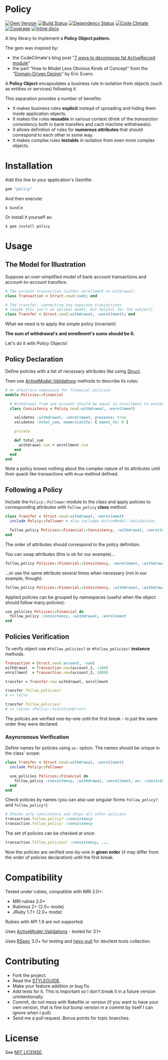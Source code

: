 Policy
======

[![Gem Version](https://img.shields.io/gem/v/policy.svg?style=flat)][gem]
[![Build Status](https://img.shields.io/travis/nepalez/policy/master.svg?style=flat)][travis]
[![Dependency Status](https://img.shields.io/gemnasium/nepalez/policy.svg?style=flat)][gemnasium]
[![Code Climate](https://img.shields.io/codeclimate/github/nepalez/policy.svg?style=flat)][codeclimate]
[![Coverage](https://img.shields.io/coveralls/nepalez/policy.svg?style=flat)][coveralls]
[![Inline docs](http://inch-ci.org/github/nepalez/policy.svg)][inch]

[codeclimate]: https://codeclimate.com/github/nepalez/policy
[coveralls]: https://coveralls.io/r/nepalez/policy
[gem]: https://rubygems.org/gems/policy
[gemnasium]: https://gemnasium.com/nepalez/policy
[travis]: https://travis-ci.org/nepalez/policy
[inch]: https://inch-ci.org/github/nepalez/policy

A tiny library to implement a **Policy Object pattern**.

The gem was inspired by:
* the CodeClimate's blog post "[7 ways to decompose fat ActiveRecord module]" 
* the part "How to Model Less Obvious Kinds of Concept" from the "[Domain-Driven Design]" by Eric Evans.

A **Policy Object** encapsulates a business rule in isolation from objects (such as entities or services) following it.

This separation provides a number of benefits:

* It makes business rules **explicit** instead of spreading and hiding them inside application objects.
* It makes the rules **reusable** in various context (think of the *transaction consistency* both in bank transfers and cach machine withdrawals).
* It allows definition of rules for **numerous attributes** that should correspond to each other in some way.
* It makes complex rules **testable** in isolation from even more complex objects.

[7 ways to decompose fat ActiveRecord module]: http://blog.codeclimate.com/blog/2012/10/17/7-ways-to-decompose-fat-activerecord-models/
[Domain-Driven Design]: http://www.amazon.com/dp/B00794TAUG/

# Installation

Add this line to your application's Gemfile:

```ruby
gem "policy"
```

And then execute:

```
$ bundle
```

Or install it yourself as:

```
$ gem install policy
```

# Usage

## The Model for Illustration

Suppose an over-simplified model of bank account transactions and account-to-account transfers.

```ruby
# The account transaction (either enrollment or witdrawal)
class Transaction < Struct.new(:sum); end

# The transfer, connecting two separate transactions
# (maybe this isn't an optimal model, but helpful for the subject)
class Transfer < Struct.new(:withdrawal, :enrollment); end
```

What we need is to apply the simple policy (invariant):

**The sum of withdrawal's and enrollment's sums should be 0.**

Let's do it with Policy Objects! 

## Policy Declaration

Define policies with a list of necessary attributes like using [Struct].

Tnen use [ActiveModel::Validations] methods to describe its rules:

```ruby
# An arbitrary namespace for financial policies
module Policies::Financial

  # Withdrawal from one account should be equal to enrollment to another
  class Consistency < Policy.new(:withdrawal, :enrollment)

    validates :withdrawal, :enrollment, presence: true
    validates :total_sum, numericality: { equal_to: 0 }

    private

    def total_sum
      withdrawal.sum + enrollment.sum
    end
  end
end
```

Note a policy knows nothing about the complex nature of its attributes until their quack like transactions with `#sum` method defined.

[Struct]: http://ruby-doc.org//core-2.2.0/Struct.html
[ActiveModel::Validations]: http://apidock.com/rails/ActiveModel/Validations

## Following a Policy

Include the `Policy::Follower` module to the class and apply policies to corresponding attributes with `follow_policy` **class** method.

```ruby
class Transfer < Struct.new(:withdrawal, :enrollment)
  include Policy::Follower # also includes ActiveModel::Validations

  follow_policy Policies::Financial::Consistency, :withdrawal, :enrollment
end
```

The order of attributes should correspond to the policy definition.

You can swap attributes (this is ok for our example)...

```ruby
follow_policy Policies::Financial::Consistency, :enrollment, :withdrawal
```

...or use the same attribute several times when necessary (not in our example, though):

```ruby
follow_policy Policies::Financial::Consistency, :withdrawal, :withdrawal
```

Applied policies can be grouped by namespaces (useful when the object should follow many policies):

```ruby
use_policies Policies::Financial do
  follow_policy :Consistency, :withdrawal, :enrollment
end
```

## Policies Verification

To verify object use `#follow_policies?` or `#follow_policies!` **instance** methods.

```ruby
Transaction = Struct.new(:account, :sum)
withdrawal  = Transaction.new(account_1, -100)
enrollment  = Transaction.new(account_2, 1000)

transfer = Transfer.new withdrawal, enrollment

transfer.follow_policies?
# => false

transfer.follow_policies!
# => raises <Policy::ViolationError>
```

The policies are verified one-by-one until the first break - in just the same order they were declared.

### Asyncronous Verification

Define names for policies using `as:` option. The names should be unique in the class' scope:

```ruby
class Transfer < Struct.new(:withdrawal, :enrollment)
  include Policy::Follower

  use_policies Policies::Financial do
    follow_policy :Consistency, :withdrawal, :enrollment, as: :consistency
  end
end
```

Check policies by names (you can also use singular forms `follow_policy?` and `follow_policy!`):

```ruby
# Checks only consistency and skips all other policies
transaction.follow_policy? :consistency
transaction.follow_policy! :consistency
```

The set of policies can be checked at once:

```ruby
transaction.follow_policies? :consistency, ...
```

Now the policies are verified one-by-one in **given order** (it may differ from the order of policies declaration) until the first break.

# Compatibility

Tested under rubies, compatible with MRI 2.0+:

* MRI rubies 2.0+
* Rubinius 2+ (2.0+ mode)
* JRuby 1.7+ (2.0+ mode)

Rubies with API 1.9 are not supported.

Uses [ActiveModel::Validations] - tested for 3.1+

Uses [RSpec] 3.0+ for testing and [hexx-suit] for dev/test tools collection.

[RSpec]: http://rspec.info/
[hexx-suit]: https://github.com/nepalez/hexx-suit/
[ActiveModel::Validations]: http://apidock.com/rails/v3.1.0/ActiveModel/Validations

# Contributing

* Fork the project.
* Read the [STYLEGUIDE](config/metrics/STYLEGUIDE).
* Make your feature addition or bug fix.
* Add tests for it. This is important so I don't break it in a
  future version unintentionally.
* Commit, do not mess with Rakefile or version
  (if you want to have your own version, that is fine but bump version
  in a commit by itself I can ignore when I pull)
* Send me a pull request. Bonus points for topic branches.

# License

See [MIT LICENSE](LICENSE).
